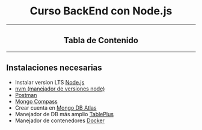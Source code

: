 <!-- Centrar el título -->
<h1 align="center">Curso BackEnd con Node.js</h1>


<!-- Separador -->
<hr>

<!-- Tabla de Contenido -->
<h2 align="center">Tabla de Contenido</h2>


<!-- Separador -->
<hr>

<!-- Contenido de cada sección -->

## Instalaciones necesarias

- Instalar version LTS [Node.js](https://nodejs.org/en)
- [nvm (manejador de versiones node)](https://github.com/coreybutler/nvm-windows)
- [Postman](https://www.postman.com/downloads/)
- [Mongo Compass](https://www.mongodb.com/try/download/compass)
- Crear cuenta en [Mongo DB Atlas](https://www.mongodb.com/products/platform/atlas-database)
- Manejador de DB más amplio [TablePlus](https://tableplus.com/)
- Manejador de contenedores [Docker](https://www.docker.com/get-started/)


